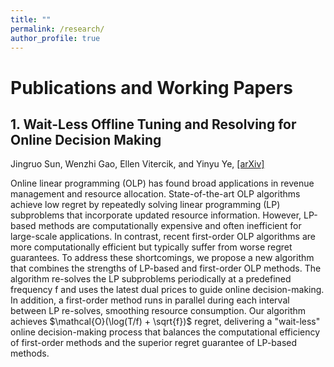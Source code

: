 ```yaml
---
title: ""
permalink: /research/
author_profile: true
---
```


# Publications and Working Papers

## 1. Wait-Less Offline Tuning and Resolving for Online Decision Making

Jingruo Sun, Wenzhi Gao, Ellen Vitercik, and Yinyu Ye, [[arXiv]](https://arxiv.org/abs/2412.09594)

Online linear programming (OLP) has found broad applications in revenue management and resource allocation. State-of-the-art OLP algorithms achieve low regret by repeatedly solving linear programming (LP) subproblems that incorporate updated resource information. However, LP-based methods are computationally expensive and often inefficient for large-scale applications. In contrast, recent first-order OLP algorithms are more computationally efficient but typically suffer from worse regret guarantees. To address these shortcomings, we propose a new algorithm that combines the strengths of LP-based and first-order OLP methods. The algorithm re-solves the LP subproblems periodically at a predefined frequency f and uses the latest dual prices to guide online decision-making. In addition, a first-order method runs in parallel during each interval between LP re-solves, smoothing resource consumption. Our algorithm achieves $\mathcal{O}(\log(T/f) + \sqrt{f})$ regret, delivering a "wait-less" online decision-making process that balances the computational efficiency of first-order methods and the superior regret guarantee of LP-based methods.
